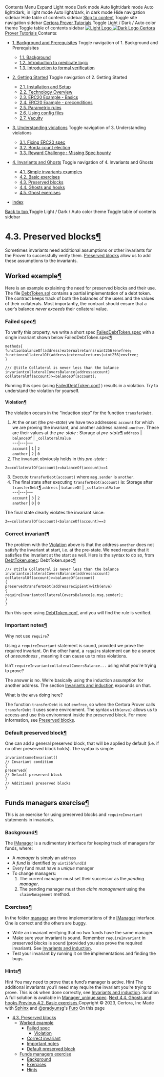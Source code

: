 Contents Menu Expand Light mode Dark mode Auto light/dark mode Auto light/dark, in light mode Auto light/dark, in dark mode
Hide navigation sidebar
Hide table of contents sidebar
[Skip to content](https://docs.certora.com/projects/tutorials/en/latest/lesson4_invariants/invariants/preserved.html#furo-main-content)
Toggle site navigation sidebar
[Certora Prover Tutorials](https://docs.certora.com/projects/tutorials/en/latest/index.html)
Toggle Light / Dark / Auto color theme
Toggle table of contents sidebar
[ ![Light Logo](https://docs.certora.com/projects/tutorials/en/latest/_static/logo.svg) ![Dark Logo](https://docs.certora.com/projects/tutorials/en/latest/_static/logo.svg) Certora Prover Tutorials ](https://docs.certora.com/projects/tutorials/en/latest/index.html)
Contents:
  * [1. Background and Prerequisites](https://docs.certora.com/projects/tutorials/en/latest/lesson1_prerequisites/index.html)
Toggle navigation of 1. Background and Prerequisites
    * [1.1. Background](https://docs.certora.com/projects/tutorials/en/latest/lesson1_prerequisites/background.html)
    * [1.2. Introduction to predicate logic](https://docs.certora.com/projects/tutorials/en/latest/lesson1_prerequisites/propositional_logic.html)
    * [1.3. Introduction to formal verification](https://docs.certora.com/projects/tutorials/en/latest/lesson1_prerequisites/formal_verification.html)
  * [2. Getting Started](https://docs.certora.com/projects/tutorials/en/latest/lesson2_started/index.html)
Toggle navigation of 2. Getting Started
    * [2.1. Installation and Setup](https://docs.certora.com/projects/tutorials/en/latest/lesson2_started/installation.html)
    * [2.2. Technology Overview](https://docs.certora.com/projects/tutorials/en/latest/lesson2_started/overview.html)
    * [2.3. ERC20 Example - Basics](https://docs.certora.com/projects/tutorials/en/latest/lesson2_started/erc20_example.html)
    * [2.4. ERC20 Example - preconditions](https://docs.certora.com/projects/tutorials/en/latest/lesson2_started/preconditions.html)
    * [2.5. Parametric rules](https://docs.certora.com/projects/tutorials/en/latest/lesson2_started/parametric.html)
    * [2.6. Using config files](https://docs.certora.com/projects/tutorials/en/latest/lesson2_started/config_files.html)
    * [2.7. Vacuity](https://docs.certora.com/projects/tutorials/en/latest/lesson2_started/vacuity.html)
  * [3. Understanding violations](https://docs.certora.com/projects/tutorials/en/latest/lesson3_violations/index.html)
Toggle navigation of 3. Understanding violations
    * [3.1. Fixing ERC20 spec](https://docs.certora.com/projects/tutorials/en/latest/lesson3_violations/erc20_bugs.html)
    * [3.2. Borda count election](https://docs.certora.com/projects/tutorials/en/latest/lesson3_violations/borda_bugs.html)
    * [3.3. Reward Challenge : Missing Spec bounty](https://docs.certora.com/projects/tutorials/en/latest/lesson3_violations/reward_challenge.html)
  * [4. Invariants and Ghosts](https://docs.certora.com/projects/tutorials/en/latest/lesson4_invariants/index.html)
Toggle navigation of 4. Invariants and Ghosts
    * [4.1. Simple invariants examples](https://docs.certora.com/projects/tutorials/en/latest/lesson4_invariants/invariants/simple.html)
    * [4.2. Basic exercises](https://docs.certora.com/projects/tutorials/en/latest/lesson4_invariants/invariants/auction.html)
    * [4.3. Preserved blocks](https://docs.certora.com/projects/tutorials/en/latest/lesson4_invariants/invariants/preserved.html)
    * [4.4. Ghosts and hooks](https://docs.certora.com/projects/tutorials/en/latest/lesson4_invariants/ghosts/basics.html)
    * [4.5. Ghost exercises](https://docs.certora.com/projects/tutorials/en/latest/lesson4_invariants/ghosts/exercises.html)


  * [Index](https://docs.certora.com/projects/tutorials/en/latest/genindex.html)


[ Back to top ](https://docs.certora.com/projects/tutorials/en/latest/lesson4_invariants/invariants/preserved.html)
Toggle Light / Dark / Auto color theme
Toggle table of contents sidebar
# 4.3. Preserved blocks[¶](https://docs.certora.com/projects/tutorials/en/latest/lesson4_invariants/invariants/preserved.html#preserved-blocks "Link to this heading")
Sometimes invariants need additional assumptions or other invariants for the Prover to successfully verify them. [Preserved blocks](https://docs.certora.com/en/latest/docs/cvl/invariants.html#preserved-blocks) allow us to add these assumptions to the invariants.
## Worked example[¶](https://docs.certora.com/projects/tutorials/en/latest/lesson4_invariants/invariants/preserved.html#worked-example "Link to this heading")
Here is an example explaining the need for preserved blocks and their use. The file [DebtToken.sol](https://github.com/Certora/tutorials-code/blob/master/lesson4_invariants/partial_debt_token/DebtToken.sol) contains a partial implementation of a debt token. The contract keeps track of both the balances of the users and the values of their collaterals. Most importantly, the contract should ensure that a user’s balance _never exceeds_ their collateral value.
### Failed spec[¶](https://docs.certora.com/projects/tutorials/en/latest/lesson4_invariants/invariants/preserved.html#failed-spec "Link to this heading")
To verify this property, we write a short spec [FailedDebtToken.spec](https://github.com/Certora/tutorials-code/blob/master/lesson4_invariants/partial_debt_token/FailedDebtToken.spec) with a single invariant shown below
FailedDebtToken.spec[¶](https://docs.certora.com/projects/tutorials/en/latest/lesson4_invariants/invariants/preserved.html#id2 "Link to this code")
```
methods{
functionbalanceOf(address)externalreturns(uint256)envfree;
functioncollateralOf(address)externalreturns(uint256)envfree;
}

/// @title Collateral is never less than the balance
invariantcollateralCoversBalance(addressaccount)
collateralOf(account)>=balanceOf(account);

```

Running this spec (using [FailedDebtToken.conf](https://github.com/Certora/tutorials-code/blob/master/lesson4_invariants/partial_debt_token/FailedDebtToken.conf) ) results in a violation. Try to understand the violation for yourself.
#### Violation[¶](https://docs.certora.com/projects/tutorials/en/latest/lesson4_invariants/invariants/preserved.html#violation "Link to this heading")
The violation occurs in the “induction step” for the function `transferDebt`.
  1. At the onset (the _pre-state_) we have two addresses: `account` for which we are proving the invariant, and another address named `another`. These are their values at the _pre-state_ :
Storage at _pre-state_[¶](https://docs.certora.com/projects/tutorials/en/latest/lesson4_invariants/invariants/preserved.html#id3 "Link to this table") `address` | `balanceOf` | `_collateralValue`  
---|---|---  
`account` | `1` | `2`  
`another` | `2` | `0`  
  2. The invariant obviously holds in this _pre-state_ :
```
2==collateralOf(account)>=balanceOf(account)==1

```

  3. Execute `transferDebt(account)` where `msg.sender` is `another`.
  4. The final state after executing `transferDebt(account)` is:
Storage after `transferDebt`[¶](https://docs.certora.com/projects/tutorials/en/latest/lesson4_invariants/invariants/preserved.html#id4 "Link to this table") `address` | `balanceOf` | `_collateralValue`  
---|---|---  
`account` | `3` | `2`  
`another` | `0` | `0`  


The final state clearly violates the invariant since:
```
2==collateralOf(account)<balanceOf(account)==3

```

### Correct invariant[¶](https://docs.certora.com/projects/tutorials/en/latest/lesson4_invariants/invariants/preserved.html#correct-invariant "Link to this heading")
The problem with the [Violation](https://docs.certora.com/projects/tutorials/en/latest/lesson4_invariants/invariants/preserved.html#debt-invariant-violation) above is that the address `another` does not satisfy the invariant at start, i.e. at the pre-state. We need require that it satisfies the invariant at the start as well. Here is the syntax to do so, from [DebtToken.spec](https://github.com/Certora/tutorials-code/blob/master/lesson4_invariants/partial_debt_token/DebtToken.spec):
DebtToken.spec[¶](https://docs.certora.com/projects/tutorials/en/latest/lesson4_invariants/invariants/preserved.html#id5 "Link to this code")
```
/// @title Collateral is never less than the balance
invariantcollateralCoversBalance(addressaccount)
collateralOf(account)>=balanceOf(account)
{
preservedtransferDebt(addressrecipient)with(enve)
{
requireInvariantcollateralCoversBalance(e.msg.sender);
}
}

```

Run this spec using [DebtToken.conf](https://github.com/Certora/tutorials-code/blob/master/lesson4_invariants/partial_debt_token/DebtToken.conf), and you will find the rule is verified.
### Important notes[¶](https://docs.certora.com/projects/tutorials/en/latest/lesson4_invariants/invariants/preserved.html#important-notes "Link to this heading") 

Why not use `require`?
    
Using a `requireInvariant` statement is sound, provided we prove the required invariant. On the other hand, a `require` statement can be a source of _unsoundness_ , meaning it can cause us to miss violations. 

Isn’t `requireInvariantcollateralCoversBalance...` using what you’re trying to prove?
    
The answer is no. We’re basically using the induction assumption for another address. The section [Invariants and induction](https://docs.certora.com/en/latest/docs/cvl/invariants.html#invariants-and-induction) expounds on that. 

What is the `enve` doing here?
    
The function `transferDebt` is not `envfree`, so when the Certora Prover calls `transferDebt` it uses some environment. The syntax `with(enve)` allows us to access and use this environment inside the preserved block. For more information, see [Preserved blocks](https://docs.certora.com/en/latest/docs/cvl/invariants.html#preserved-blocks).
### Default preserved block[¶](https://docs.certora.com/projects/tutorials/en/latest/lesson4_invariants/invariants/preserved.html#default-preserved-block "Link to this heading")
One can add a general preserved block, that will be applied by default (i.e. if no other preserved block holds). The syntax is simple:
```
invariantsomeInvariant()
// Invariant condition
{
preserved{
// Default preserved block
}
// Additional preserved blocks
}

```

## Funds managers exercise[¶](https://docs.certora.com/projects/tutorials/en/latest/lesson4_invariants/invariants/preserved.html#funds-managers-exercise "Link to this heading")
This is an exercise for using preserved blocks and `requireInvariant` statements in invariants.
### Background[¶](https://docs.certora.com/projects/tutorials/en/latest/lesson4_invariants/invariants/preserved.html#background "Link to this heading")
The [IManager](https://github.com/Certora/tutorials-code/blob/master/lesson4_invariants/manager/IManager.sol) is a rudimentary interface for keeping track of managers for funds, where:
  * A _manager_ is simply an `address`
  * A _fund_ is identified by `uint256fundId`
  * Every fund must have a _unique_ manager
  * To change managers:
    1. The current manager must set their successor as the _pending manager_.
    2. The pending manager must then _claim management_ using the `claimManagement` method.


### Exercises[¶](https://docs.certora.com/projects/tutorials/en/latest/lesson4_invariants/invariants/preserved.html#exercises "Link to this heading")
In the folder [manager](https://github.com/Certora/tutorials-code/tree/master/lesson4_invariants/manager) are three implementations of the [IManager](https://github.com/Certora/tutorials-code/blob/master/lesson4_invariants/manager/IManager.sol) interface. One is correct and the others are buggy.
  * Write an invariant verifying that no two funds have the same manager.
  * Make sure your invariant is sound. Remember `requireInvariant` in preserved blocks is sound (provided you also prove the required invariant). See [Invariants and induction](https://docs.certora.com/en/latest/docs/cvl/invariants.html#invariants-and-induction).
  * Test your invariant by running it on the implementations and finding the bugs.


### Hints[¶](https://docs.certora.com/projects/tutorials/en/latest/lesson4_invariants/invariants/preserved.html#hints "Link to this heading")
Hint
You may need to prove that a fund’s manager is active.
Hint
The additional invariants you’ll need may require the invariant you’re trying to prove. This is ok when done correctly, see [Invariants and induction](https://docs.certora.com/en/latest/docs/cvl/invariants.html#invariants-and-induction).
Solution
A full solution is available in [Manager_unique.spec](https://github.com/Certora/tutorials-code/blob/master/solutions/lesson4_invariants/manager/Manager_unique.spec).
[ Next 4.4. Ghosts and hooks ](https://docs.certora.com/projects/tutorials/en/latest/lesson4_invariants/ghosts/basics.html) [ Previous 4.2. Basic exercises ](https://docs.certora.com/projects/tutorials/en/latest/lesson4_invariants/invariants/auction.html)
Copyright © 2023, Certora, Inc 
Made with [Sphinx](https://www.sphinx-doc.org/) and [@pradyunsg](https://pradyunsg.me)'s [Furo](https://github.com/pradyunsg/furo)
On this page 
  * [4.3. Preserved blocks](https://docs.certora.com/projects/tutorials/en/latest/lesson4_invariants/invariants/preserved.html)
    * [Worked example](https://docs.certora.com/projects/tutorials/en/latest/lesson4_invariants/invariants/preserved.html#worked-example)
      * [Failed spec](https://docs.certora.com/projects/tutorials/en/latest/lesson4_invariants/invariants/preserved.html#failed-spec)
        * [Violation](https://docs.certora.com/projects/tutorials/en/latest/lesson4_invariants/invariants/preserved.html#violation)
      * [Correct invariant](https://docs.certora.com/projects/tutorials/en/latest/lesson4_invariants/invariants/preserved.html#correct-invariant)
      * [Important notes](https://docs.certora.com/projects/tutorials/en/latest/lesson4_invariants/invariants/preserved.html#important-notes)
      * [Default preserved block](https://docs.certora.com/projects/tutorials/en/latest/lesson4_invariants/invariants/preserved.html#default-preserved-block)
    * [Funds managers exercise](https://docs.certora.com/projects/tutorials/en/latest/lesson4_invariants/invariants/preserved.html#funds-managers-exercise)
      * [Background](https://docs.certora.com/projects/tutorials/en/latest/lesson4_invariants/invariants/preserved.html#background)
      * [Exercises](https://docs.certora.com/projects/tutorials/en/latest/lesson4_invariants/invariants/preserved.html#exercises)
      * [Hints](https://docs.certora.com/projects/tutorials/en/latest/lesson4_invariants/invariants/preserved.html#hints)


